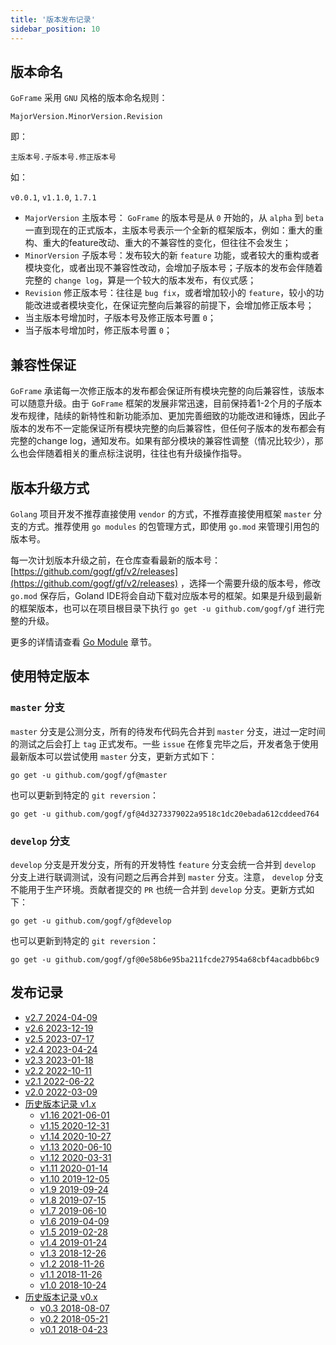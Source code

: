 ```yaml
---
title: '版本发布记录'
sidebar_position: 10
---
```


## 版本命名

`GoFrame` 采用 `GNU` 风格的版本命名规则：

`MajorVersion.MinorVersion.Revision`

即：

`主版本号.子版本号.修正版本号`

如：

`v0.0.1`, `v1.1.0`, `1.7.1`

- `MajorVersion` 主版本号： `GoFrame` 的版本号是从 `0` 开始的，从 `alpha` 到 `beta` 一直到现在的正式版本，主版本号表示一个全新的框架版本，例如：重大的重构、重大的feature改动、重大的不兼容性的变化，但往往不会发生；
- `MinorVersion` 子版本号：发布较大的新 `feature` 功能，或者较大的重构或者模块变化，或者出现不兼容性改动，会增加子版本号；子版本的发布会伴随着完整的 `change log`，算是一个较大的版本发布，有仪式感；
- `Revision` 修正版本号：往往是 `bug fix`，或者增加较小的 `feature`，较小的功能改进或者模块变化，在保证完整向后兼容的前提下，会增加修正版本号；
- 当主版本号增加时，子版本号及修正版本号置 `0`；
- 当子版本号增加时，修正版本号置 `0`；

## 兼容性保证

`GoFrame` 承诺每一次修正版本的发布都会保证所有模块完整的向后兼容性，该版本可以随意升级。由于 `GoFrame` 框架的发展非常迅速，目前保持着1-2个月的子版本发布规律，陆续的新特性和新功能添加、更加完善细致的功能改进和锤炼，因此子版本的发布不一定能保证所有模块完整的向后兼容性，但任何子版本的发布都会有完整的change log，通知发布。如果有部分模块的兼容性调整（情况比较少），那么也会伴随着相关的重点标注说明，往往也有升级操作指导。

## 版本升级方式

`Golang` 项目开发不推荐直接使用 `vendor` 的方式，不推荐直接使用框架 `master` 分支的方式。推荐使用 `go modules` 的包管理方式，即使用 `go.mod` 来管理引用包的版本号。

每一次计划版本升级之前，在仓库查看最新的版本号： [https://github.com/gogf/gf/v2/releases](https://github.com/gogf/gf/v2/releases) ，选择一个需要升级的版本号，修改 `go.mod` 保存后，Goland IDE将会自动下载对应版本号的框架。如果是升级到最新的框架版本，也可以在项目根目录下执行 `go get -u github.com/gogf/gf` 进行完整的升级。

更多的详情请查看 [Go Module](/docs/项目开发/准备工作/Go%20Module) 章节。

## 使用特定版本

### `master` 分支

`master` 分支是公测分支，所有的待发布代码先合并到 `master` 分支，进过一定时间的测试之后会打上 `tag` 正式发布。一些 `issue` 在修复完毕之后，开发者急于使用最新版本可以尝试使用 `master` 分支，更新方式如下：

```
go get -u github.com/gogf/gf@master
```

也可以更新到特定的 `git reversion`：

```
go get -u github.com/gogf/gf@4d3273379022a9518c1dc20ebada612cddeed764
```

### `develop` 分支

`develop` 分支是开发分支，所有的开发特性 `feature` 分支会统一合并到 `develop` 分支上进行联调测试，没有问题之后再合并到 `master` 分支。注意， `develop` 分支不能用于生产环境。贡献者提交的 `PR` 也统一合并到 `develop` 分支。更新方式如下：

```
go get -u github.com/gogf/gf@develop
```

也可以更新到特定的 `git reversion`：

```
go get -u github.com/gogf/gf@0e58b6e95ba211fcde27954a68cbf4acadbb6bc9
```

## 发布记录

- [v2.7 2024-04-09](/docs/版本发布记录/v2.7%202024-04-09)
- [v2.6 2023-12-19](/docs/版本发布记录/v2.6%202023-12-19)
- [v2.5 2023-07-17](/docs/版本发布记录/v2.5%202023-07-17)
- [v2.4 2023-04-24](/docs/版本发布记录/v2.4%202023-04-24)
- [v2.3 2023-01-18](/docs/版本发布记录/v2.3%202023-01-18)
- [v2.2 2022-10-11](/docs/版本发布记录/v2.2%202022-10-11)
- [v2.1 2022-06-22](/docs/版本发布记录/v2.1%202022-06-22)
- [v2.0 2022-03-09](/docs/版本发布记录/v2.0%202022-03-09)
- [历史版本记录 v1.x](/docs/版本发布记录/历史版本记录%20v1.x)
  - [v1.16 2021-06-01](/docs/版本发布记录/历史版本记录%20v1.x/v1.16%202021-06-01)
  - [v1.15 2020-12-31](/docs/版本发布记录/历史版本记录%20v1.x/v1.15%202020-12-31)
  - [v1.14 2020-10-27](/docs/版本发布记录/历史版本记录%20v1.x/v1.14%202020-10-27)
  - [v1.13 2020-06-10](/docs/版本发布记录/历史版本记录%20v1.x/v1.13%202020-06-10)
  - [v1.12 2020-03-31](/docs/版本发布记录/历史版本记录%20v1.x/v1.12%202020-03-31)
  - [v1.11 2020-01-14](/docs/版本发布记录/历史版本记录%20v1.x/v1.11%202020-01-14)
  - [v1.10 2019-12-05](/docs/版本发布记录/历史版本记录%20v1.x/v1.10%202019-12-05)
  - [v1.9 2019-09-24](/docs/版本发布记录/历史版本记录%20v1.x/v1.9%202019-09-24)
  - [v1.8 2019-07-15](/docs/版本发布记录/历史版本记录%20v1.x/v1.8%202019-07-15)
  - [v1.7 2019-06-10](/docs/版本发布记录/历史版本记录%20v1.x/v1.7%202019-06-10)
  - [v1.6 2019-04-09](/docs/版本发布记录/历史版本记录%20v1.x/v1.6%202019-04-09)
  - [v1.5 2019-02-28](/docs/版本发布记录/历史版本记录%20v1.x/v1.5%202019-02-28)
  - [v1.4 2019-01-24](/docs/版本发布记录/历史版本记录%20v1.x/v1.4%202019-01-24)
  - [v1.3 2018-12-26](/docs/版本发布记录/历史版本记录%20v1.x/v1.3%202018-12-26)
  - [v1.2 2018-11-26](/docs/版本发布记录/历史版本记录%20v1.x/v1.2%202018-11-26)
  - [v1.1 2018-11-26](/docs/版本发布记录/历史版本记录%20v1.x/v1.1%202018-11-26)
  - [v1.0 2018-10-24](/docs/版本发布记录/历史版本记录%20v1.x/v1.0%202018-10-24)
- [历史版本记录 v0.x](/docs/版本发布记录/历史版本记录%20v0.x)
  - [v0.3 2018-08-07](/docs/版本发布记录/历史版本记录%20v0.x/v0.3%202018-08-07)
  - [v0.2 2018-05-21](/docs/版本发布记录/历史版本记录%20v0.x/v0.2%202018-05-21)
  - [v0.1 2018-04-23](/docs/版本发布记录/历史版本记录%20v0.x/v0.1%202018-04-23)